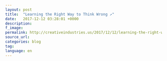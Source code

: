 ```yaml
---
layout: post
title:  "Learning the Right Way to Think Wrong ↗"
date:   2017-12-12 03:28:01 +0000
description:
f_image:
permalink: http://creativeindustries.us/2017/12/12/learning-the-right-way-to-think-wrong/
source_url:
categories: blog
tag:
language: en
---
```


